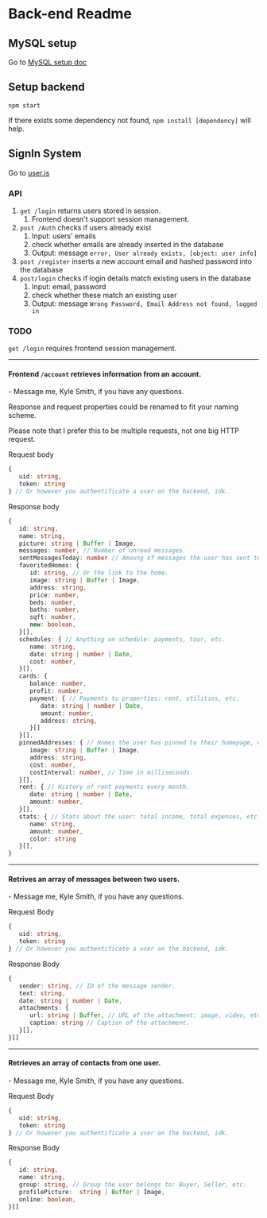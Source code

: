 
# Back-end Readme
## MySQL setup
Go to [MySQL setup doc](./docs/mysql/readme.md)
## Setup backend
```
npm start
```
If there exists some dependency not found, `npm install [dependency]` will help.
## SignIn System
Go to [user.js](routes/users.js)
### API
1. `get /login` returns users stored in session. 
   1. Frontend doesn't support session management.
2. `post /Auth` checks if users already exist
   1. Input: users' emails
   2. check whether emails are already inserted in the database
   3. Output: message `error, User already exists, [object: user info]`
3. `post /register` inserts a new account email and hashed password into the database
4. `post/login` checks if login details match existing users in the database
   1. Input: email, password
   2. check whether these match an existing user
   3. Output: message `Wrong Password, Email Address not found, logged in`
### TODO
`get /login` requires frontend session management.

---

#### Frontend `/account` retrieves information from an account.

\- Message me, Kyle Smith, if you have any questions.

Response and request properties could be renamed to fit your naming scheme. 

Please note that I prefer this to be multiple requests, not one big HTTP request.

Request body
```ts
{
   uid: string,
   token: string
} // Or however you authentificate a user on the backend, idk.
``` 

Response body
```ts
{
   id: string,
   name: string,
   picture: string | Buffer | Image,
   messages: number, // Number of unread messages.
   sentMessagesToday: number // Amoung of messages the user has sent today. This is for rate limiting messages.
   favoritedHomes: {
      id: string, // Or the link to the home.
      image: string | Buffer | Image,
      address: string,
      price: number,
      beds: number,
      baths: number,
      sqft: number,
      new: boolean,
   }[],
   schedules: { // Anything on schedule: payments, tour, etc.
      name: string,
      date: string | number | Date,
      cost: number,
   }[],
   cards: {
      balance: number,
      profit: number,
      payment: { // Payments to properties: rent, utilities, etc.
         date: string | number | Date,
         amount: number,
         address: string,
      }[]
   }[],
   pinnedAddresses: { // Homes the user has pinned to their homepage, could be where the user lives.
      image: string | Buffer | Image,
      address: string,
      cost: number,
      costInterval: number, // Time in milliseconds.
   }[],
   rent: { // History of rent payments every month.
      date: string | number | Date,
      amount: number,
   }[],
   stats: { // Stats about the user: total income, total expenses, etc.
      name: string,
      amount: number,
      color: string
   }[],
}
```
---

#### Retrives an array of messages between two users.

\- Message me, Kyle Smith, if you have any questions.

Request Body
```ts
{
   uid: string,
   token: string
} // Or however you authentificate a user on the backend, idk.
``` 

Response Body
```ts
{
   sender: string, // ID of the message sender.
   text: string,
   date: string | number | Date,
   attachments: {
      url: string | Buffer, // URL of the attachment: image, video, etc.
      caption: string // Caption of the attachment.
   }[],
}[]
```

---

#### Retrieves an array of contacts from one user.

\- Message me, Kyle Smith, if you have any questions.

Request Body
```ts
{
   uid: string,
   token: string
} // Or however you authentificate a user on the backend, idk.
```

Response Body
```ts
{
   id: string,
   name: string,
   group: string, // Group the user belongs to: Buyer, Seller, etc.
   profilePicture:  string | Buffer | Image,
   online: boolean,
}[]
```
